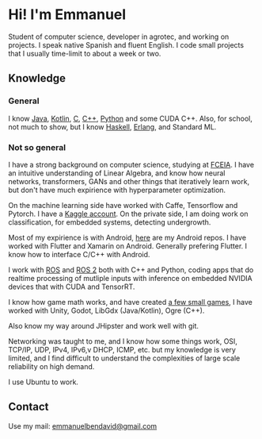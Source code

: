 # Hi! I'm Emmanuel
Student of computer science, developer in agrotec, and working on projects. I speak native Spanish and fluent English.
I code small projects that I usually time-limit to about a week or two.

## Knowledge

### General
I know [Java](https://github.com/EmmanuelMess?tab=repositories&q=&type=&language=java&sort=), [Kotlin](https://github.com/EmmanuelMess?tab=repositories&q=&type=&language=kotlin&sort=stargazers), [C](https://github.com/EmmanuelMess?tab=repositories&q=&type=&language=c&sort=stargazers), [C++](https://github.com/EmmanuelMess?tab=repositories&q=&type=&language=c%2B%2B&sort=stargazers), [Python](https://github.com/EmmanuelMess?tab=repositories&q=&type=&language=python&sort=stargazers) and some CUDA C++. Also, for school, not much to show, but I know [Haskell](https://github.com/EmmanuelMess?tab=repositories&q=&type=&language=haskell&sort=stargazers), [Erlang](https://github.com/EmmanuelMess?tab=repositories&q=&type=&language=erlang&sort=stargazers), and Standard ML.


### Not so general

I have a strong background on computer science, studying at [FCEIA](https://www.fceia.unr.edu.ar/). I have an intuitive understanding of Linear Algebra, and know how neural networks, transformers, GANs and other things that iteratively learn work, but don't have much expirience with hyperparameter optimization.

On the machine learning side have worked with Caffe, Tensorflow and Pytorch. I have a [Kaggle account](https://www.kaggle.com/emmanuelmess). On the private side, I am doing work on classification, for embedded systems, detecting undergrowth.

Most of my expirience is with Android, [here](https://github.com/EmmanuelMess?tab=repositories&q=Android&type=&language=&sort=) are my Android repos. I have worked with Flutter and Xamarin on Android. Generally prefering Flutter. I know how to interface C/C++ with Android.

I work with [ROS](https://www.ros.org/) and [ROS 2](https://github.com/ros2) both with C++ and Python, coding apps that do realtime processing of mutliple inputs with inference on embedded NVIDIA devices that with CUDA and TensorRT. 

I know how game math works, and have created [a few small games](https://github.com/EmmanuelMess?tab=repositories&q=Game&type=&language=&sort=), I have worked with Unity, Godot, LibGdx (Java/Kotlin), Ogre (C++). 

Also know my way around JHipster and work well with git.

Networking was taught to me, and I know how some things work, OSI, TCP/IP, UDP, IPv4, IPv6,v DHCP, ICMP, etc. but my knowledge is very limited, and I find difficult to understand the complexities of large scale reliability on high demand.

I use Ubuntu to work.

## Contact
Use my mail: emmanuelbendavid@gmail.com
